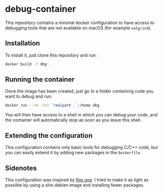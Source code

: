 # debug-container

This repository contains a minimal docker configuration to have access to debugging tools that are not available on macOS (for example `valgrind`).

## Installation

To install it, just clone this repository and run:
```sh
docker build -t dbg .
```

## Running the container

Once the image has been created, just go to a folder containing code you want to debug and run:
```sh
docker run --rm -itv `realpath .`:/home dbg
```
You will then have access to a shell in which you can debug your code, and the container will automatically stop as soon as you leave this shell.

## Extending the configuration

This configuration contains only basic tools for debugging C/C++ code, but you can easily extend it by adding new packages in the `Dockerfile`.

## Sidenotes

This configuration was inspired by [this one](https://github.com/Le-Technologue/debug-tools).
I tried to make it as light as possible by using a slim debian image and installing fewer packages.
